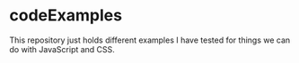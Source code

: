 # codeExamples
This repository just holds different examples I have tested for things we can do with JavaScript and CSS. 
